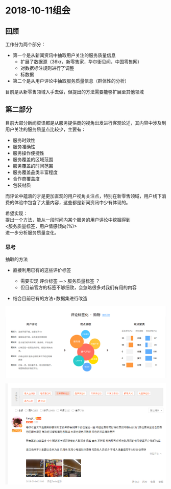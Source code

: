 # 2018-10-11组会

## 回顾

工作分为两个部分：
- 第一个是从新闻资讯中抽取用户关注的服务质量信息
    - 扩展了数据源（36kr，新零售家，华尔街见闻，中国零售网）
    - 对数据标注规则进行了调整
    - 标数据
- 第二个是从用户评论中抽取服务质量信息（群体性的分析）

目前是从新零售领域入手去做，但提出的方法需要能够扩展至其他领域

## 第二部分

目前大部分新闻资讯都是从服务提供商的视角出发进行客观论述，其内容中涉及到用户关注的服务质量点比较少，主要有：
- 服务时效性
- 服务准确性
- 服务操作便捷性
- 服务覆盖的区域范围
- 服务覆盖的时间范围
- 服务覆盖品类丰富程度
- 合作商覆盖度
- 包装材质

而评论中蕴涵的才是更加直观的用户视角关注点，特别在新零售领域，用户线下消费的体验中包含了大量内容，这些都是新闻资讯中少有体现的。

希望实现：  
提出一个方法，能从一段时间内某个服务的用户评论中挖掘得到  
<服务质量标签，用户情感倾向(%)>  
进一步分析服务质量变化。

### 思考

抽取的方法
- 直接利用已有的这些评价标签
    - 需要实现 评价标签 －> 服务质量标签 ？
    - 但目前官方的标签不够细致，会忽略很多对我们有用的内容

- 结合目前已有的方法+数据集进行改造

![百度云观点抽取](./pictures/3.png)

![评论截图](./pictures/1.png)


